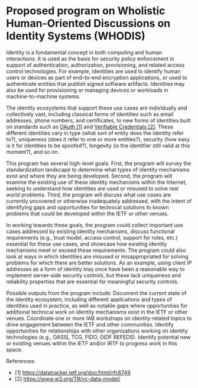 # Proposed program on Wholistic Human-Oriented Discussions on Identity Systems (WHODIS)

Identity is a fundamental concept in both computing and human interactions. It is used as the basis for security policy enforcement in support of authentication, authorization, provisioning, and related access control technologies. For example, identities are used to identify human users or devices as part of end-to-end encryption applications, or used to authenticate entities that publish signed software artifacts. Identities may also be used for provisioning or managing devices or workloads in machine-to-machine systems.

The identity ecosystems that support these use cases are individually and collectively vast, including classical forms of identities such as email addresses, phone numbers, and certificates, to new forms of identities built on standards such as [OAuth [1]](https://datatracker.ietf.org/doc/html/rfc6749) and [Verifiable Credentials [2]](https://www.w3.org/TR/vc-data-model/). These different identities vary in type (what sort of entity does the identity refer to?), uniqueness (does it refer to one or more entities?), security (how easy is it for identities to be spoofed?), longevity (is the identifier still valid at this moment?), and so on.

This program has several high-level goals. First, the program will survey the standardization landscape to determine what types of identity mechanisms exist and where they are being developed. Second, the program will examine the existing use of these identity mechanisms within the Internet, seeking to understand how identities are used or misused to solve real world problems. Third, the program will discuss what use cases are currently uncovered or otherwise inadequately addressed, with the intent of identifying gaps and opportunities for technical solutions to known problems that could be developed within the IETF or other venues. 

In working towards these goals, the program could collect important use cases addressed by existing identity mechanisms, discuss functional requirements (e.g., trust model, access control, support for roles, etc.) essential for these use cases, and showcase how existing identity mechanisms meet or exceed these requirements. The program could also look at ways in which identities are misused or misappropriated for solving problems for which there are better solutions. As an example, using client IP addresses as a form of identity may once have been a reasonable way to implement server-side security controls, but these lack uniqueness and reliability properties that are essential for meaningful security controls. 

Possible outputs from the program include:
Document the current state of the identity ecosystem, including different applications and types of identities used in practice, as well as notable gaps where opportunities for additional technical work on identity mechanisms exist in the IETF or other venues.
Coordinate one or more IAB workshops on identity-related topics to drive engagement between the IETF and other communities.
Identify opportunities for relationships with other organizations working on identity technologies (e.g., OASIS, TCG, FIDO, OIDF REFEDS).
Identify potential new or existing venues within the IETF and/or IRTF to progress work in this space.

References:
- [1] https://datatracker.ietf.org/doc/html/rfc6749
- [2] https://www.w3.org/TR/vc-data-model/
